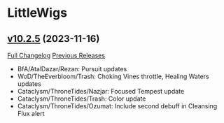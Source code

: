 # LittleWigs

## [v10.2.5](https://github.com/BigWigsMods/LittleWigs/tree/v10.2.5) (2023-11-16)
[Full Changelog](https://github.com/BigWigsMods/LittleWigs/compare/v10.2.4...v10.2.5) [Previous Releases](https://github.com/BigWigsMods/LittleWigs/releases)

- BfA/AtalDazar/Rezan: Pursuit updates  
- WoD/TheEverbloom/Trash: Choking Vines throttle, Healing Waters updates  
- Cataclysm/ThroneTides/Nazjar: Focused Tempest update  
- Cataclysm/ThroneTides/Trash: Color update  
- Cataclysm/ThroneTides/Ozumat: Include second debuff in Cleansing Flux alert  
